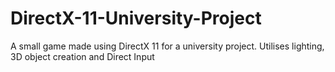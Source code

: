 # DirectX-11-University-Project
A small game made using DirectX 11 for a university project. Utilises lighting, 3D object creation and Direct Input
